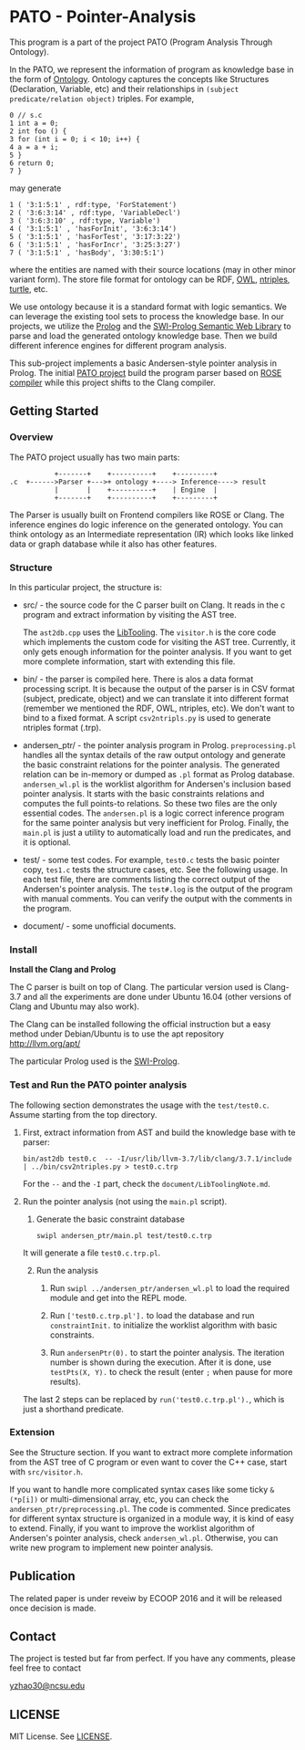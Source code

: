 # PATO - Pointer-Analysis 

This program is a part of the project PATO (Program Analysis Through Ontology). 

In the PATO, we represent the information of program as knowledge base in the form of
[Ontology](https://en.wikipedia.org/wiki/Ontology_(information_science)). Ontology
captures the concepts like Structures (Declaration, Variable, etc) and their relationships 
in `(subject predicate/relation object)` triples. For example, 

```
0 // s.c
1 int a = 0;
2 int foo () {
3 for (int i = 0; i < 10; i++) {
4 a = a + i;
5 }
6 return 0;
7 }
```
may generate
```
1 ( '3:1:5:1' , rdf:type, 'ForStatement')
2 ( '3:6:3:14' , rdf:type, 'VariableDecl')
3 ( '3:6:3:10' , rdf:type, Variable')
4 ( '3:1:5:1' , 'hasForInit', '3:6:3:14')
5 ( '3:1:5:1' , 'hasForTest', '3:17:3:22')
6 ( '3:1:5:1' , 'hasForIncr', '3:25:3:27')
7 ( '3:1:5:1' , 'hasBody', '3:30:5:1')
```
where the entities are named with their source locations (may in other minor variant form).
The store file format for ontology can be RDF, 
[OWL](https://www.w3.org/TR/2012/REC-owl2-primer-20121211/), 
[ntriples](https://www.w3.org/TR/n-triples/), 
[turtle](https://www.w3.org/TR/turtle/), etc.

We use ontology because it is a standard format with logic semantics. We can leverage the
existing tool sets to process the knowledge base. In our projects, we utilize the 
[Prolog](http://www.swi-prolog.org/) and the 
[SWI-Prolog Semantic Web Library](www.swi-prolog.org/pldoc/package/semweb.html)
to parse and load the generated ontology knowledge base. Then we build different inference engines for different
program analysis.

This sub-project implements a basic Andersen-style pointer analysis in Prolog. The initial 
[PATO project](https://github.com/yzhao30/PATO-ROSE)
build the program parser based on [ROSE compiler](http://rosecompiler.org/) while this project 
shifts to the Clang compiler.

## Getting Started

### Overview

The PATO project usually has two main parts:
```
           +-------+    +----------+    +---------+
.c  +------>Parser +--->+ ontology +----> Inference----> result
           |       |    +----------+    | Engine  |
           +-------+    +----------+    +---------+
```
The Parser is usually built on Frontend compilers like ROSE or Clang. The inference engines
do logic inference on the generated ontology. You can think ontology as an Intermediate representation (IR) 
which looks like linked data or graph database while it also has other features.

### Structure

In this particular project, the structure is:

- src/ - the source code for the C parser built on Clang. It reads in the c program
	and extract information by visiting the AST tree.

	The `ast2db.cpp` uses the [LibTooling](http://clang.llvm.org/docs/LibTooling.html).
	The `visitor.h` is the core code which implements the custom code for visiting the AST tree. 
	Currently, it only gets enough information for the pointer analysis. 
	If you want to get more complete information, start with extending this	file.
	
- bin/ - the parser is compiled here. There is alos a data format processing script. It is 
	because the output of the parser is in CSV format (subject, predicate, object) and we can
	translate it into different format (remember we mentioned the RDF, OWL, ntriples, etc). 
	We don't want to bind to a fixed format. A script `csv2ntripls.py` is used to generate 
	ntriples format (.trp).

- andersen_ptr/ - the pointer analysis program in Prolog. `preprocessing.pl` handles all the 
	syntax details of the raw output ontology and generate the basic constraint relations for
	the pointer analysis. The generated relation can be in-memory or dumped as `.pl` format as
	Prolog database. `andersen_wl.pl` is the worklist algorithm for Andersen's inclusion based
	pointer analysis. It starts with the basic constraints relations and computes the full points-to
	relations. So these two files are the only essential codes. The `andersen.pl` is a logic correct
	inference program for the same pointer analysis but very inefficient for Prolog.
	Finally, the `main.pl` is just a utility to automatically load and run the predicates, and it
	is optional. 
	
- test/ - some test codes. For example, `test0.c` tests the basic pointer copy, `tes1.c` tests the structure
	cases, etc. See the following usage. In each test file, there are comments listing the correct output
	of the Andersen's pointer analysis. The `test#.log` is the output of the program with manual comments.
	You can verify the output with the comments in the program.

- document/ - some unofficial documents.

### Install

**Install the Clang and Prolog**

The C parser is built on top of Clang. The particular version used is Clang-3.7 and all the
experiments are done under Ubuntu 16.04 (other versions of Clang and Ubuntu may also work). 

The Clang can be installed following the official instruction but a easy method under Debian/Ubuntu 
is to use the apt repository http://llvm.org/apt/

The particular Prolog used is the [SWI-Prolog](http://www.swi-prolog.org/). 

### Test and Run the PATO pointer analysis

The following section demonstrates the usage with the `test/test0.c`. Assume starting from the top directory.

1. First, extract information from AST and build the knowledge base with te parser:
	```
	bin/ast2db test0.c  -- -I/usr/lib/llvm-3.7/lib/clang/3.7.1/include | ../bin/csv2ntriples.py > test0.c.trp
	```
	For the `--` and the `-I` part, check the `document/LibToolingNote.md`.

2. Run the pointer analysis (not using the `main.pl` script).

	1. Generate the basic constraint database
	
    	```
    	swipl andersen_ptr/main.pl test/test0.c.trp
    	```	
	It will generate a file `test0.c.trp.pl`.
	
	2. Run the analysis
	
		1. Run `swipl ../andersen_ptr/andersen_wl.pl` to load the required module and get into the REPL mode.
	
		2. Run `['test0.c.trp.pl'].` to load the database and run `constraintInit.` to initialize the worklist algorithm with basic constraints.
		
		3. Run `andersenPtr(0).` to start the pointer analysis. The iteration number is shown during the execution. 		After it is done, use `testPts(X, Y).` to check the result (enter `;` when pause for more results).
		
	The last 2 steps can be replaced by `run('test0.c.trp.pl').`, which is just a shorthand predicate.
	
### Extension

See the Structure section. If you want to extract more complete information from the AST tree of C program or even want to cover the C++ case, start with `src/visitor.h`. 

If you want to handle more complicated syntax cases like some ticky `&(*p[i])` or multi-dimensional array, etc, you can check the `andersen_ptr/preprocessing.pl`. The code is commented. Since predicates for different syntax structure is organized in a module way, it is kind of easy to extend. Finally, if you want to improve the worklist algorithm of
Andersen's pointer analysis, check `andersen_wl.pl`. Otherwise, you can write new program to implement new pointer analysis.

## Publication

The related paper is under reveiw by ECOOP 2016 and it will be released once decision is made.


## Contact

The project is tested but far from perfect. If you have any comments, please feel free to contact

yzhao30@ncsu.edu

## LICENSE

MIT License. See [LICENSE](LICENSE).



